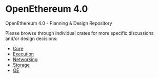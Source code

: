 # OpenEthereum 4.0

OpenEthereum 4.0 - Planning &amp; Design Repository

Please browse through individual crates for more specific discussions and/or design decisions:

  - [Core](core/README.md)
  - [Execution](execution/README.md)
  - [Networking](networking/README.md)
  - [Storage](storage/README.md)
  - [OE](oe/README.md)